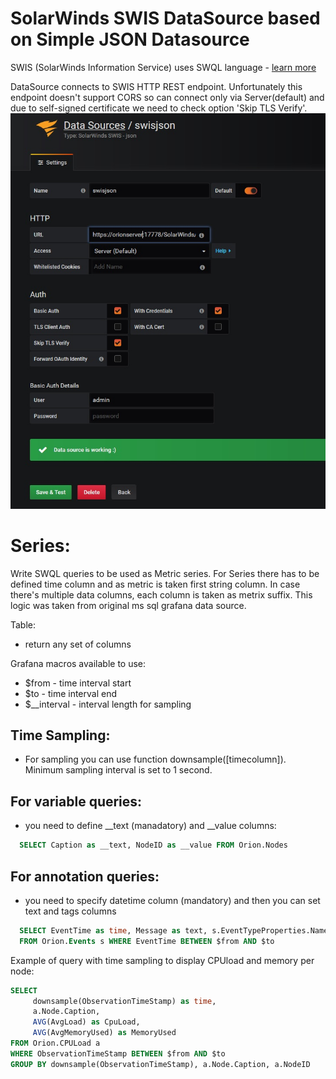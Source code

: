 # SolarWinds SWIS DataSource based on Simple JSON Datasource

SWIS (SolarWinds Information Service) uses SWQL language - [learn more](https://github.com/solarwinds/OrionSDK/wiki/About-SWIS)

DataSource connects to SWIS HTTP REST endpoint. Unfortunately this endpoint doesn't support CORS so can connect only via Server(default) 
and due to self-signed certificate we need to check option 'Skip TLS Verify'.
![Connection example](./docs/img/datasource_connect.jpg)

# Series:
Write SWQL queries to be used as Metric series. For Series there has to be defined time column
and as metric is taken first string column. In case there's multiple data columns, each column is taken as metrix suffix.
This logic was taken from original ms sql grafana data source.


Table:
- return any set of columns

Grafana macros available to use:
- $from - time interval start
- $to - time interval end
- $__interval - interval length for sampling 

## Time Sampling:
- For sampling you can use function downsample([timecolumn]). Minimum sampling interval is set to 1 second.

## For variable queries:
- you need to define __text (manadatory) and __value columns:
``` sql 
  SELECT Caption as __text, NodeID as __value FROM Orion.Nodes
```
## For annotation queries:
- you need to specify datetime column (mandatory) and then you can set text and tags columns
``` sql
  SELECT EventTime as time, Message as text, s.EventTypeProperties.Name as tags 
  FROM Orion.Events s WHERE EventTime BETWEEN $from AND $to
```

Example of query with time sampling to display CPUload and memory per node:
``` sql
SELECT
     downsample(ObservationTimeStamp) as time,
     a.Node.Caption,
     AVG(AvgLoad) as CpuLoad,
     AVG(AvgMemoryUsed) as MemoryUsed
FROM Orion.CPULoad a
WHERE ObservationTimeStamp BETWEEN $from AND $to
GROUP BY downsample(ObservationTimeStamp), a.Node.Caption, a.NodeID
```

